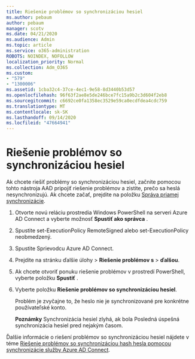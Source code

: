 ```yaml
---
title: Riešenie problémov so synchronizáciou hesiel
ms.author: pebaum
author: pebaum
manager: scotv
ms.date: 04/21/2020
ms.audience: Admin
ms.topic: article
ms.service: o365-administration
ROBOTS: NOINDEX, NOFOLLOW
localization_priority: Normal
ms.collection: Adm_O365
ms.custom:
- "579"
- "1300006"
ms.assetid: 1cba32c4-37ce-4ec1-9e58-8d3440b53d57
ms.openlocfilehash: 96f63f2ae8e5de246bce7fc15a9b2c3d604f2eb8
ms.sourcegitcommit: c6692ce0fa1358ec3529e59ca0ecdfdea4cdc759
ms.translationtype: MT
ms.contentlocale: sk-SK
ms.lasthandoff: 09/14/2020
ms.locfileid: "47664941"
---
```

# <a name="troubleshoot-password-synchronization"></a>Riešenie problémov so synchronizáciou hesiel

Ak chcete riešiť problémy so synchronizáciou hesiel, začnite pomocou tohto nástroja AAD pripojiť riešenie problémov a zistite, prečo sa heslá nesynchronizujú. Ak chcete začať, prejdite na položku [Správa priamej synchronizácie](https://admin.microsoft.com/AdminPortal/Home#/dirsyncmanagement).  

1. Otvorte novú reláciu prostredia Windows PowerShell na serveri Azure AD Connect a vyberte možnosť **Spustiť ako správca** .

2. Spustite set-ExecutionPolicy RemoteSigned alebo set-ExecutionPolicy neobmedzený.

3. Spustite Sprievodcu Azure AD Connect.

4. Prejdite na stránku ďalšie úlohy > **Riešenie problémov s**  >  **ďalšou**.

5. Ak chcete otvoriť ponuku riešenie problémov v prostredí PowerShell, vyberte položku **Spustiť** .

6. Vyberte položku **Riešenie problémov so synchronizáciou hesiel**.

    Problém je zvyčajne to, že heslo nie je synchronizované pre konkrétne používateľské konto.

    **Poznámky** Synchronizácia hesiel zlyhá, ak bola Posledná úspešná synchronizácia hesiel pred nejakým časom.

Ďalšie informácie o riešení problémov so synchronizáciou hesiel nájdete v téme [Riešenie problémov so synchronizáciou hash hesla pomocou synchronizácie služby Azure AD Connect](https://docs.microsoft.com/azure/active-directory/hybrid/tshoot-connect-password-hash-synchronization).